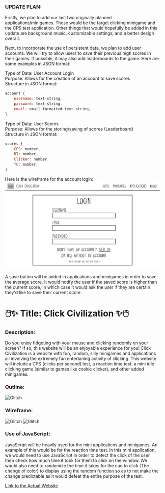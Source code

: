 ### UPDATE PLAN:

Firstly, we plan to add our last two originally planned applications/minigames. These would be the target clicking minigame and the CPS test application. Other things that would hopefully be added in this update are background music, customizable settings, and a better design overall.

Next, to incorporate the use of persistent data, we plan to add user accounts. We will try to allow users to save their previous high scores in their games. If possible, it may also add leaderboards to the game. Here are some examples in JSON format:

Type of Data: User Account Login\
Purpose: Allows for the creation of an account to save scores\
Structure in JSON format:
```javascript
account {
    username: text-string,
    password: text-string,
    email: email-formatted-text-string,
}
```

Type of Data: User Scores\
Purpose: Allows for the storing/saving of scores (Leaderboard)\
Structure in JSON format:
```javascript
scores {
    CPS: number,
    RT: number,
    Clicker: number,
    TC: number,
}
```

Here is the wireframe for the account login:
![image](public/images/SignUp_Wireframe.png)

A save button will be added in applications and minigames in order to save the average score. It would notify the user if the saved score is higher than the current score, in which case it would ask the user if they are certain they'd like to save their current score.




# 🖱️✨ Title: Click Civilization ✨🖱️

### Description:

Do you enjoy fidgeting with your mouse and clicking randomly on your screen? If so, this website will be an
enjoyable experience for you! Click Civilization is a website with fun, random, silly minigames and applications all
involving the extremely fun entertaning activity of clicking. This website will include a CPS (clicks per second) test, a reaction
time test, a mini idle clicking game (similar to games like cookie clicker), and other added minigames.

### Outline:

![Glitch](https://cdn.glitch.global/31ddd4b7-e9db-421e-87dc-748b58ac8409/Project_Outline.png?v=1730881006890)

### Wireframe:

![Glitch](https://cdn.glitch.global/31ddd4b7-e9db-421e-87dc-748b58ac8409/Home_Wireframe?v=1730881022851)
![Glitch](https://cdn.glitch.global/31ddd4b7-e9db-421e-87dc-748b58ac8409/Minigames_Wireframe?v=1730881026370)

### Use of JavaScript:

JavaScript will be heavily used for the mini applications and minigames. An example of this would be for the 
reaction time test. In this mini application, we would need to use JavaScript in order to detect the click of the 
user then check how much time it took for them to click on the window. We would also need to randomize the time
it takes for the cue to click (The change of color) to display using the random function so as to not make the change predictable as 
it would defeat the entire purpose of the test. 

[Link to the Actual Website](https://rajveermadrid.github.io/WDProjMagnesiumLopingcoMadrid/public/index.html)